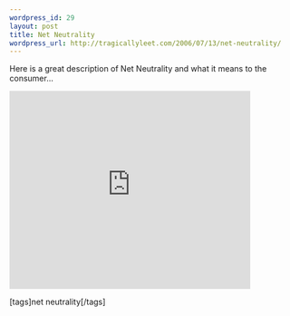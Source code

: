 ```yaml
--- 
wordpress_id: 29
layout: post
title: Net Neutrality
wordpress_url: http://tragicallyleet.com/2006/07/13/net-neutrality/
---
```

Here is a great description of Net Neutrality and what it means to the consumer...

<embed src="http://www.youtube.com/v/l9jHOn0EW8U" type="application/x-shockwave-flash" width="425" height="350"></embed>

[tags]net neutrality[/tags]
